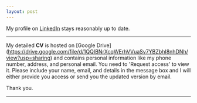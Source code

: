 ```yaml
---
layout: post
---
```


My profile on [LinkedIn](https://www.linkedin.com/in/debanik09/) stays reasonably up to date.

<hr>

<!-- My detailed **CV** is hosted on <img src="/google-drive.svg" width="11" height="11" style="vertical-align:middle"> [Google Drive] (https://drive.google.com/file/d/1QQIBNrXcqWErhVVuaSv7YBZbhI8nhDNh/view?usp=sharing) and contains personal information like my phone number, address, and personal email. You need to 'Request access' to view it. Please include your name, email, and details in the message box and I will either provide you access or send you the updated version by email.
 -->
My detailed **CV** is hosted on [Google Drive] (https://drive.google.com/file/d/1QQIBNrXcqWErhVVuaSv7YBZbhI8nhDNh/view?usp=sharing) and contains personal information like my phone number, address, and personal email. You need to 'Request access' to view it. Please include your name, email, and details in the message box and I will either provide you access or send you the updated version by email.

Thank you.
         
<hr>
